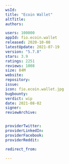 ```yaml
---
wsId: 
title: "Ecoin Wallet"
altTitle: 
authors:

users: 100000
appId: fio.ecoin.wallet
released: 2020-10-08
latestUpdate: 2021-07-19
version: "5.7.8"
stars: 3.9
ratings: 2251
reviews: 1008
size: 84M
website: 
repository: 
issue: 
icon: fio.ecoin.wallet.jpg
bugbounty: 
verdict: wip
date: 2021-08-02
signer: 
reviewArchive:


providerTwitter: 
providerLinkedIn: 
providerFacebook: 
providerReddit: 

redirect_from:

---
```



